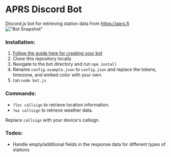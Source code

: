 # APRS Discord Bot
Discord.js bot for retrieving station data from https://aprs.fi
!["Bot Snapshot"](https://i.imgur.com/zEMXdkY.png)

### Installation:

1.  [Follow the guide here for creating your bot](https://anidiots.guide/getting-started/getting-started-long-version)
2.  Clone this repository locally
3.  Navigate to the bot directory and run `npm install`
4.  Rename `config.example.json` to `config.json` and replace the tokens, timezone, and embed color with your own.
5.  run `node bot.js`

### Commands:
- `?loc callsign` to retrieve location information.
- `?wx callsign` to retrieve weather data.

Replace `callsign` with your device's callsign.

### Todos:
- Handle empty/additional fields in the response data for different types of stations
